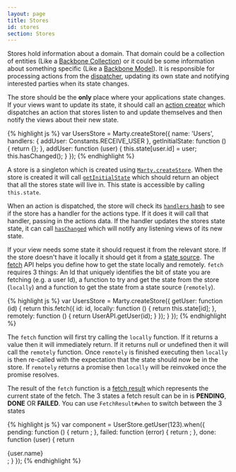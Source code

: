 ```yaml
---
layout: page
title: Stores
id: stores
section: Stores
---
```


Stores hold information about a domain. That domain could be a collection of entities (Like a [Backbone Collection](http://backbonejs.org/#Collection)) or it could be some information about something specific (Like a [Backbone Model](http://backbonejs.org/#Model)). It is responsible for processing actions from the [dispatcher](/guides/dispatcher/index.html), updating its own state and notifying interested parties when its state changes.

The store should be the **only** place where your applications state changes. If your views want to update its state, it should call an [action creator](/guides/action-creators/index.html) which dispatches an action that stores listen to and update themselves and then notify the views about their new state.

{% highlight js %}
var UsersStore = Marty.createStore({
  name: 'Users',
  handlers: {
    addUser: Constants.RECEIVE_USER
  },
  getInitialState: function () {
    return {};
  },
  addUser: function (user) {
    this.state[user.id] = user;
    this.hasChanged();
  }
});
{% endhighlight %}

A store is a singleton which is created using [<code>Marty.createStore</code>](/api/stores/index.html#createStore). When the store is created it will call [<code>getInitialState</code>](/api/stores/index.html#getInitialState) which should return an object that all the stores state will live in. This state is accessible by calling <code>this.state</code>.

When an action is dispatched, the store will check its [``handlers`` hash](/api/stores/index.html#handlers) to see if the store has a handler for the actions type. If it does it will call that handler, passing in the actions data. If the handler updates the stores state state, it can call [<code>hasChanged</code>](/api/stores/index.html#hasChanged) which will notify any listening views of its new state.

If your view needs some state it should request it from the relevant store. If the store doesn't have it locally it should get it from a [state source](/guides/state-sources/index.html). The [fetch](/api/stores/index.html#fetch) API helps you define how to get the state locally and remotely. ``fetch`` requires 3 things: An Id that uniquely identifies the bit of state you are fetching (e.g. a user Id), a function to try and get the state from the store (``locally``) and a function to get the state from a state source (``remotely``).

{% highlight js %}
var UsersStore = Marty.createStore({
  getUser: function (id) {
    return this.fetch({
      id: id,
      locally: function () {
        return this.state[id];
      },
      remotely: function () {
        return UserAPI.getUser(id);
      }
    });
  }
});
{% endhighlight %}

The ``fetch`` function will first try calling the ``locally`` function. If it returns a value then it will immediately return. If it returns null or undefined then it will call the ``remotely`` function. Once ``remotely`` is finished executing then ``locally`` is then re-called with the expectation that the state should now be in the store. If ``remotely`` returns a promise then ``locally`` will be reinvoked once the promise resolves.

The result of the ``fetch`` function is a [fetch result](http://localhost:4000/api/stores/#fetch-result) which represents the current state of the fetch. The 3 states a fetch result can be in is **PENDING**, **DONE** OR **FAILED**. You can use ``FetchResult#when`` to switch between the 3 states

{% highlight js %}
var component = UserStore.getUser(123).when({
  pending: function () {
    return <Loading />;
  },
  failed: function (error) {
    return <ErrorPage error={error} />;
  },
  done: function (user) {
    return <div className="user">{user.name}</div>;
  }
});
{% endhighlight %}

